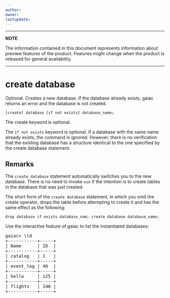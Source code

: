 ```yaml
---
author: 
owner: 
lastupdate: 
---
```


---

**NOTE**

The information contained in this document represents information about preview features of the product. Features might change when the product is released for general availability.

---
# create database

Optional. Creates a new database. If the database already exists, gaiac returns an error and the database is not created. 

`[create] database [if not exists] database_name;`

The create keyword is optional.

The `if not exists` keyword is optional. If a database with the same name already exists, the command is ignored. However, there is no verification that the existing database has a structure identical to the one specified by the create database statement.

## Remarks

The `create database` statement automatically switches you to the new database. There is no need to invoke `use` if the intention is to create tables in the database that was just created. 

The short form of the `create database` statement, in which you omit the create operator, drops the table before attempting to create it and has the same effect as the following:

`drop database if exists database_nam; create database database_name;`

Use the interactive feature of gaiac to list the instantiated databases:

<pre>
gaiac> \ld
+-----------+-----+
| Name      | ID  |
+-----------+-----+
| catalog   | 1   |
+-----------+-----+
| event_log | 40  |
+-----------+-----+
| hello     | 125 |
+-----------+-----+
| flights   | 140 |
+-----------+-----+
</pre>